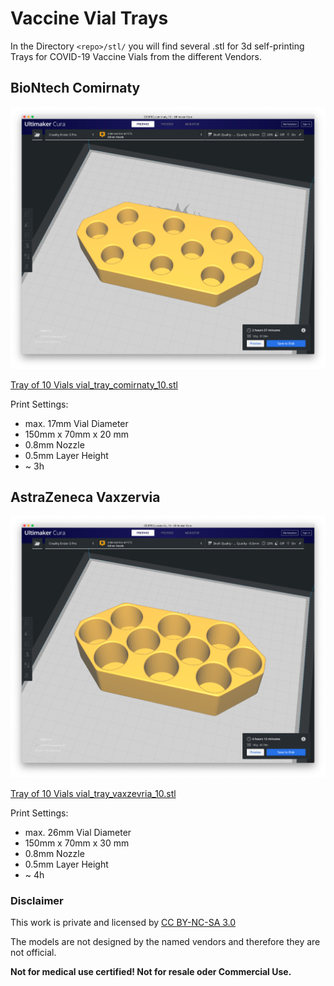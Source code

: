 # Vaccine Vial Trays

In the Directory `<repo>/stl/` you will find several .stl for 3d self-printing
Trays for COVID-19 Vaccine Vials from the different Vendors.


## BioNtech Comirnaty


![BioNTech Comirnaty](img/vial_tray_comirnaty_10.png)<p>
[Tray of 10 Vials vial\_tray\_comirnaty\_10.stl](stl/vial_tray_comirnaty_10.stl)<p>

Print Settings: 

- max. 17mm Vial Diameter 
- 150mm x 70mm x 20 mm
- 0.8mm Nozzle
- 0.5mm Layer Height
- ~ 3h

## AstraZeneca Vaxzervia


![AstraZeneca Vaxzervia](img/vial_tray_vaxzevria_10.png)<p>
[Tray of 10 Vials vial\_tray\_vaxzevria\_10.stl](stl/vial_tray_vaxzevria_10.stl)<p>

Print Settings: 

- max. 26mm Vial Diameter
- 150mm x 70mm x 30 mm
- 0.8mm Nozzle
- 0.5mm Layer Height
- ~ 4h




### Disclaimer

This work is private and licensed by [CC BY-NC-SA 3.0](https://creativecommons.org/licenses/by-nc-sa/3.0/)<p>
The models are not designed by the named vendors and therefore they are not official.<p>
<b> Not for medical use certified! Not for resale oder Commercial Use.



